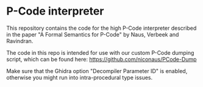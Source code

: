 # P-Code interpreter

This repository contains the code for the high P-Code interpreter described in the paper "A Formal Semantics for P-Code" by Naus, Verbeek and Ravindran.

The code in this repo is intended for use with our custom P-Code dumping script, which can be found here: https://github.com/niconaus/PCode-Dump

Make sure that the Ghidra option "Decompiler Parameter ID" is enabled, otherwise you might run into intra-procedural type issues.
